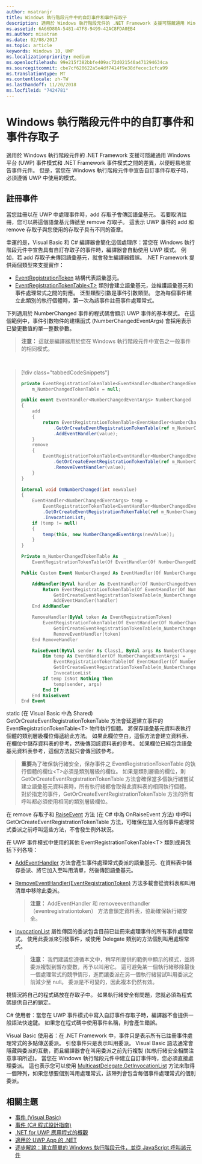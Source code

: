 ```yaml
---
author: msatranjr
title: Windows 執行階段元件中的自訂事件和事件存取子
description: 適用於 Windows 執行階段元件的 .NET Framework 支援可隱藏通用 Windows 平台 (UWP) 事件模式和 .NET Framework 事件模式之間的差異，以便輕易地宣告事件元件。
ms.assetid: 6A66D80A-5481-47F8-9499-42AC8FDA0EB4
ms.author: misatran
ms.date: 02/08/2017
ms.topic: article
keywords: Windows 10, UWP
ms.localizationpriority: medium
ms.openlocfilehash: 99e215f382bbfe409ac72d021540a471294634ca
ms.sourcegitcommit: cbe7cf620622a5e4df7414f9e38dfecec1cfca99
ms.translationtype: MT
ms.contentlocale: zh-TW
ms.lasthandoff: 11/20/2018
ms.locfileid: "7424781"
---
```

# <a name="custom-events-and-event-accessors-in-windows-runtime-components"></a>Windows 執行階段元件中的自訂事件和事件存取子



適用於 Windows 執行階段元件的 .NET Framework 支援可隱藏通用 Windows 平台 (UWP) 事件模式和 .NET Framework 事件模式之間的差異，以便輕易地宣告事件元件。 但是，當您在 Windows 執行階段元件中宣告自訂事件存取子時，必須遵循 UWP 中使用的模式。

## <a name="registering-events"></a>註冊事件


當您註冊以在 UWP 中處理事件時，add 存取子會傳回語彙基元。 若要取消註冊，您可以將這個語彙基元傳遞至 remove 存取子。 這表示 UWP 事件的 add 和 remove 存取子與您使用的存取子具有不同的簽章。

幸運的是，Visual Basic 和 C# 編譯器會簡化這個處理序：當您在 Windows 執行階段元件中宣告具有自訂存取子的事件時，編譯器會自動使用 UWP 模式。 例如，若 add 存取子未傳回語彙基元，就會發生編譯器錯誤。 .NET Framework 提供兩個類型來支援實作：

-   [EventRegistrationToken](https://msdn.microsoft.com/library/windows/apps/windows.foundation.eventregistrationtoken.aspx) 結構代表語彙基元。
-   [EventRegistrationTokenTable&lt;T&gt;](https://msdn.microsoft.com/library/hh138412.aspx) 類別會建立語彙基元，並維護語彙基元和事件處理常式之間的對應。 泛型類型引數是事件引數類型。 您為每個事件建立此類別的執行個體時，第一次為該事件註冊事件處理常式。

下列適用於 NumberChanged 事件的程式碼會顯示 UWP 事件的基本模式。 在這個範例中，事件引數物件的建構函式 (NumberChangedEventArgs) 會採用表示已變更數值的單一整數參數。

> **注意：** 這就是編譯器用於您在 Windows 執行階段元件中宣告之一般事件的相同模式。

 
> [!div class="tabbedCodeSnippets"]
> ```csharp
> private EventRegistrationTokenTable<EventHandler<NumberChangedEventArgs>>
>     m_NumberChangedTokenTable = null;
>
> public event EventHandler<NumberChangedEventArgs> NumberChanged
> {
>     add
>     {
>         return EventRegistrationTokenTable<EventHandler<NumberChangedEventArgs>>
>             .GetOrCreateEventRegistrationTokenTable(ref m_NumberChangedTokenTable)
>             .AddEventHandler(value);
>     }
>     remove
>     {
>         EventRegistrationTokenTable<EventHandler<NumberChangedEventArgs>>
>             .GetOrCreateEventRegistrationTokenTable(ref m_NumberChangedTokenTable)
>             .RemoveEventHandler(value);
>     }
> }
>
> internal void OnNumberChanged(int newValue)
> {
>     EventHandler<NumberChangedEventArgs> temp =
>         EventRegistrationTokenTable<EventHandler<NumberChangedEventArgs>>
>         .GetOrCreateEventRegistrationTokenTable(ref m_NumberChangedTokenTable)
>         .InvocationList;
>     if (temp != null)
>     {
>         temp(this, new NumberChangedEventArgs(newValue));
>     }
> }
> ```
> ```vb
> Private m_NumberChangedTokenTable As  _
>     EventRegistrationTokenTable(Of EventHandler(Of NumberChangedEventArgs))
>
> Public Custom Event NumberChanged As EventHandler(Of NumberChangedEventArgs)
>
>     AddHandler(ByVal handler As EventHandler(Of NumberChangedEventArgs))
>         Return EventRegistrationTokenTable(Of EventHandler(Of NumberChangedEventArgs)).
>             GetOrCreateEventRegistrationTokenTable(m_NumberChangedTokenTable).
>             AddEventHandler(handler)
>     End AddHandler
>
>     RemoveHandler(ByVal token As EventRegistrationToken)
>         EventRegistrationTokenTable(Of EventHandler(Of NumberChangedEventArgs)).
>             GetOrCreateEventRegistrationTokenTable(m_NumberChangedTokenTable).
>             RemoveEventHandler(token)
>     End RemoveHandler
>
>     RaiseEvent(ByVal sender As Class1, ByVal args As NumberChangedEventArgs)
>         Dim temp As EventHandler(Of NumberChangedEventArgs) = _
>             EventRegistrationTokenTable(Of EventHandler(Of NumberChangedEventArgs)).
>             GetOrCreateEventRegistrationTokenTable(m_NumberChangedTokenTable).
>             InvocationList
>         If temp IsNot Nothing Then
>             temp(sender, args)
>         End If
>     End RaiseEvent
> End Event
> ```

static (在 Visual Basic 中為 Shared) GetOrCreateEventRegistrationTokenTable 方法會延遲建立事件的 EventRegistrationTokenTable&lt;T&gt; 物件執行個體。 將保存語彙基元資料表執行個體的類別層級欄位傳遞給此方法。 如果此欄位空白，這個方法會建立資料表、在欄位中儲存資料表的參考，然後傳回該資料表的參考。 如果欄位已經包含語彙基元資料表參考，這個方法就只會傳回該參考。

> **重要**為了確保執行緒安全，保存事件之 EventRegistrationTokenTable 的執行個體的欄位&lt;T&gt;必須是類別層級的欄位。 如果是類別層級的欄位，則 GetOrCreateEventRegistrationTokenTable 方法會確保當多個執行緒嘗試建立語彙基元資料表時，所有執行緒都會取得此資料表的相同執行個體。 對於指定的事件，GetOrCreateEventRegistrationTokenTable 方法的所有呼叫都必須使用相同的類別層級欄位。

在 remove 存取子和 [RaiseEvent](https://msdn.microsoft.com/library/fwd3bwed.aspx) 方法 (在 C# 中為 OnRaiseEvent 方法) 中呼叫 GetOrCreateEventRegistrationTokenTable 方法，可確保在加入任何事件處理常式委派之前呼叫這些方法，不會發生例外狀況。

在 UWP 事件模式中使用的其他 EventRegistrationTokenTable&lt;T&gt; 類別成員包括下列各項：

-   [AddEventHandler](https://msdn.microsoft.com/library/hh138458.aspx) 方法會產生事件處理常式委派的語彙基元、在資料表中儲存委派、將它加入至叫用清單，然後傳回語彙基元。
-   [RemoveEventHandler(EventRegistrationToken)](https://msdn.microsoft.com/library/hh138425.aspx) 方法多載會從資料表和叫用清單中移除此委派。

    >**注意：** AddEventHandler 和 removeeventhandler （eventregistrationtoken） 方法會鎖定資料表，協助確保執行緒安全。

-   [InvocationList](https://msdn.microsoft.com/library/hh138465.aspx) 屬性傳回的委派包含目前已註冊來處理事件的所有事件處理常式。 使用此委派來引發事件，或使用 Delegate 類別的方法個別叫用處理常式。

    >**注意：** 我們建議您遵循本文中，稍早所提供的範例中顯示的模式，並將委派複製到暫存變數，再予以叫用它。 這可避免某一個執行緒移除最後一個處理常式的競爭情形，進而讓委派在另一個執行緒嘗試叫用委派之前減少至 null。 委派是不可變的，因此複本仍然有效。

視情況將自己的程式碼放在存取子中。 如果執行緒安全有問題，您就必須為程式碼提供自己的鎖定。

C# 使用者：當您在 UWP 事件模式中寫入自訂事件存取子時，編譯器不會提供一般語法快速鍵。 如果您在程式碼中使用事件名稱，則會產生錯誤。

Visual Basic 使用者：在 .NET Framework 中，事件只是表示所有已註冊事件處理常式的多點傳送委派。 引發事件只是表示叫用委派。 Visual Basic 語法通常會隱藏與委派的互動，而且編譯器會在叫用委派之前先行複製 (如執行緒安全相關注意事項所述)。 當您在 Windows 執行階段元件中建立自訂事件時，您必須直接處理委派。 這也表示您可以使用 [MulticastDelegate.GetInvocationList](https://msdn.microsoft.com/library/system.multicastdelegate.getinvocationlist.aspx) 方法來取得一個陣列，如果您想要個別叫用處理常式，該陣列會包含每個事件處理常式的個別委派。

## <a name="related-topics"></a>相關主題

* [事件 (Visual Basic)](https://msdn.microsoft.com/library/ms172877.aspx)
* [事件 (C# 程式設計指南)](https://msdn.microsoft.com/library/awbftdfh.aspx)
* [.NET for UWP 應用程式的概觀](https://msdn.microsoft.com/library/windows/apps/xaml/br230302.aspx)
* [適用於 UWP App 的 .NET](https://msdn.microsoft.com/library/windows/apps/xaml/mt185501.aspx)
* [逐步解說：建立簡單的 Windows 執行階段元件，並從 JavaScript 呼叫該元件](walkthrough-creating-a-simple-windows-runtime-component-and-calling-it-from-javascript.md)
